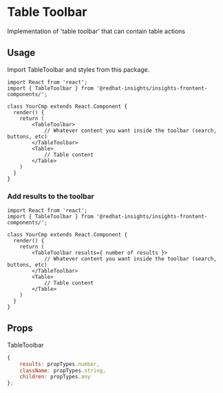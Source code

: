 # Table Toolbar

Implementation of 'table toolbar' that can contain table actions

## Usage

Import TableToolbar and styles from this package.

```JSX
import React from 'react';
import { TableToolbar } from '@redhat-insights/insights-frontent-components/';

class YourCmp extends React.Component {
  render() {
    return (
        <TableToolbar>
            // Whatever content you want inside the toolbar (search, buttons, etc)
        </TableToolbar>
        <Table>
            // Table content
        </Table>
    )
  }
}
```

### Add results to the toolbar

```JSX
import React from 'react';
import { TableToolbar } from '@redhat-insights/insights-frontent-components/';

class YourCmp extends React.Component {
  render() {
    return (
        <TableToolbar results={ number of results }>
            // Whatever content you want inside the toolbar (search, buttons, etc)
        </TableToolbar>
        <Table>
            // Table content
        </Table>
    )
  }
}
```

## Props

TableToolbar

```javascript
{
    results: propTypes.number,
    className: propTypes.string,
    children: propTypes.any
};
```